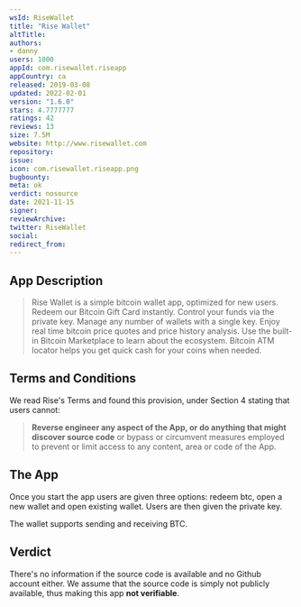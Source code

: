 ```yaml
---
wsId: RiseWallet
title: "Rise Wallet"
altTitle: 
authors:
- danny
users: 1000
appId: com.risewallet.riseapp
appCountry: ca
released: 2019-03-08
updated: 2022-02-01
version: "1.6.0"
stars: 4.7777777
ratings: 42
reviews: 13
size: 7.5M
website: http://www.risewallet.com
repository: 
issue: 
icon: com.risewallet.riseapp.png
bugbounty: 
meta: ok
verdict: nosource
date: 2021-11-15
signer: 
reviewArchive:
twitter: RiseWallet
social:
redirect_from:
---
```


## App Description

> Rise Wallet is a simple bitcoin wallet app, optimized for new users. Redeem our Bitcoin Gift Card instantly. Control your funds via the private key. Manage any number of wallets with a single key. Enjoy real time bitcoin price quotes and price history analysis. Use the built-in Bitcoin Marketplace to learn about the ecosystem. Bitcoin ATM locator helps you get quick cash for your coins when needed.

## Terms and Conditions

We read Rise's Terms and found this provision, under Section 4 stating that users cannot:

> **Reverse engineer any aspect of the App, or do anything that might discover source code** or bypass or circumvent measures employed to prevent or limit access to any content, area or code of the App.

## The App

Once you start the app users are given three options: redeem btc, open a new wallet and open existing wallet. Users are then given the private key.

The wallet supports sending and receiving BTC.

## Verdict

There's no information if the source code is available and no Github account either. We assume that the source code is simply not publicly available, thus making this app **not verifiable**.

